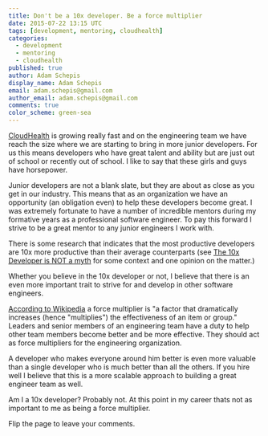 ```yaml
---
title: Don't be a 10x developer. Be a force multiplier
date: 2015-07-22 13:15 UTC
tags: [development, mentoring, cloudhealth]
categories:
  - development
  - mentoring
  - cloudhealth
published: true
author: Adam Schepis
display_name: Adam Schepis
email: adam.schepis@gmail.com
author_email: adam.schepis@gmail.com
comments: true
color_scheme: green-sea
---
```


[CloudHealth](http://www.cloudhealthtech.com/) is growing really fast and on the
engineering team we have reach the size where we are starting to bring in more
junior developers. For us this means developers who have great talent and ability
but are just out of school or recently out of school. I like to say that these
girls and guys have horsepower.

Junior developers are not a blank slate, but they are about as close as you get
in our industry. This means that as an organization we have an opportunity (an
obligation even) to help these developers become great. I was extremely
fortunate to have a number of incredible mentors during my formative years
as a professional software engineer. To pay this forward I strive to be
a great mentor to any junior engineers I work with.

There is some research that indicates that the most productive developers
are 10x more productive than their average counterparts (see
[The 10x Developer is NOT a myth](http://www.ybrikman.com/writing/2013/09/29/the-10x-developer-is-not-myth/)
for some context and one opinion on the matter.)

Whether you believe in the 10x developer or not, I believe that there is an even more
important trait to strive for and develop in other software engineers.

[According to Wikipedia](https://en.wikipedia.org/wiki/Force_multiplication) a
force multiplier is  "a factor that dramatically increases (hence "multiplies")
the effectiveness of an item or group." Leaders and senior members of an
engineering team have a duty to help other team members become better and
be more effective. They should act as force multipliers for the engineering
organization.

A developer who makes everyone around him better is even more
valuable than a single developer who is much better than all the others. If
you hire well I believe that this is a more scalable approach to building
a great engineer team as well.

Am I a 10x developer? Probably not. At this point in my career thats not
as important to me as being a force multiplier.

Flip the page to leave your comments.
